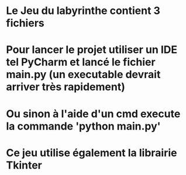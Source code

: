 # Le Jeu du labyrinthe contient 3 fichiers
# Pour lancer le projet utiliser un IDE tel PyCharm et lancé le fichier main.py (un executable devrait arriver très rapidement)
# Ou sinon à l'aide d'un cmd execute la commande 'python main.py'
# Ce jeu utilise également la librairie Tkinter
